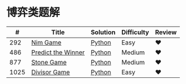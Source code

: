 # 博弈类题解

|#|Title|Solution|Difficulty|Review|
|---|-----|--------|----------|--|
|292|[Nim Game](https://leetcode.com/problems/nim-game)|[Python](../algorithms/292.%20Nim%20Game.md)|Easy|❤|
|486|[Predict the Winner](https://leetcode.com/problems/predict-the-winner/)|[Python](../algorithms/486.%20Predict%20the%20Winner.md)|Medium|❤|
|877|[Stone Game](https://leetcode.com/problems/stone-game/)|[Python](../algorithms/877.%20Stone%20Game.md)|Medium|❤|
|1025|[Divisor Game](https://leetcode.com/problems/divisor-game/)|[Python](../algorithms/1025.%20Divisor%20Game.md)|Easy|❤|
